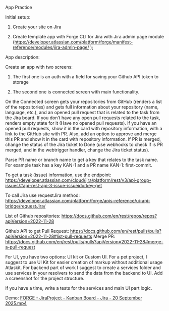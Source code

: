 App Practice

Initial setup:

1) Create your site on Jira

2) Create template app with Forge CLI for Jira with Jira admin page module (https://developer.atlassian.com/platform/forge/manifest-reference/modules/jira-admin-page/ );

App description:

Create an app with two screens:

1) The first one is an auth with a field for saving your Github API token to storage

2) The second one is connected screen with main functionality.

On the Connected screen gets your repositories from GitHub (renders a list of the repositories) and gets full information about your repository (name, language, etc.), and an opened pull request that is related to the task from the Jira board. If you don’t have any open pull requests related to the task, renders empty state for it (Have no opened pull requests). If you have an opened pull requests, show it in the card with repository information, with a link to the GitHub site with PR. Also, add an option to approve and merge this PR and show it in the card with repository information. If PR is merged, change the status of the Jira ticket to Done (use webhooks to check if is PR merged, and in the webtrigger handler, change the Jira ticket status).

Parse PR name or branch name to get a key that relates to the task name. For example task has a key KAN-1 and a PR name KAN-1: first-commit.

To get a task (issue) information, use the endpoint: https://developer.atlassian.com/cloud/jira/platform/rest/v3/api-group-issues/#api-rest-api-3-issue-issueidorkey-get

To call Jira use requestJira method: https://developer.atlassian.com/platform/forge/apis-reference/ui-api-bridge/requestJira/

List of Github repositories: https://docs.github.com/en/rest/repos/repos?apiVersion=2022-11-28

Github API to get Pull Request: https://docs.github.com/en/rest/pulls/pulls?apiVersion=2022-11-28#list-pull-requests Merge PR: https://docs.github.com/en/rest/pulls/pulls?apiVersion=2022-11-28#merge-a-pull-request

For UI, you have two options: UI kit or Custom UI. For a pet project, I suggest to use UI Kit for easier creation of markup without additional usage Atlaskit. For backend part of work I suggest to create a services folder and use services in your resolvers to send the data from the backend to UI. Add a screenshot for the project structure.


If you have a time, write a tests for the services and main UI part logic.

Demo: [FORGE - JiraProject - Kanban Board - Jira - 20 September 2025.mp4](FORGE%20-%20JiraProject%20-%20Kanban%20Board%20-%20Jira%20-%2020%20September%202025.mp4)
